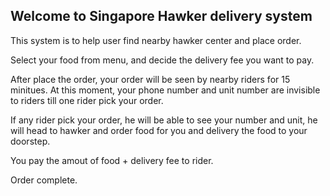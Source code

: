 ## Welcome to Singapore Hawker delivery system

This system is to help user find nearby hawker center and place order.

Select your food from menu, and decide the delivery fee you want to pay. 

After place the order, your order will be seen by nearby riders for 15 minitues. At this moment, your phone number and unit number are invisible to riders till one rider pick your order.

If any rider pick your order, he will be able to see your number and unit, he will head to hawker and order food for you and delivery the food to your doorstep.

You pay the amout of food + delivery fee to rider. 

Order complete.


